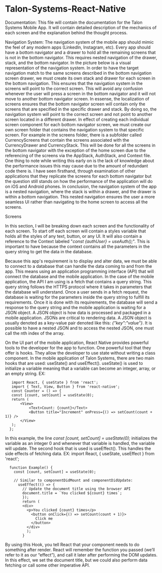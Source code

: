 # Talon-Systems-React-Native
Documentation: 
This file will contain the documentation for the Talon Systems Mobile App. It will contain detailed description of the mechanics of each screen and the explanation behind the thought process. 

Navigation System:
The navigation system of the mobile app should mimic the feel of any modern apps (LinkedIn, Instagram, etc). Every app should have a bottom navigator and a drawer to hold all the remaining screens that is not in the bottom navigator. This requires nested navigation of the drawer, stack, and the bottom navigator. In the picture below is a visual representation of the navigation system. In order to have the target navigation match to the same screens described in the bottom navigation screen drawer, we must create its own stack and drawer for each screen in the bottom navigation. This ensures that the navigation system in the screens will point to the correct screen. This will avoid any confusion whenever the user will press a screen in the bottom navigator and it will not move to another bottom navigator screen. In essense, the localization of screens ensures that the bottom navigator screen will contain only the screens that are specified in the specific drawer and stack. By doing so, the navigation system will point to the correct screen and not point to another screen located in a different drawer. In effect of creating each individual screen component for each bottom navigator screen, we must create our own screen folder that contains the navigation system to that specific screen. For example in the screens folder, there is a subfolder called CurrencyScreens that contain the screens associated with the CurrencyDrawer and CurrencyStack. This will be done for all the screens in the bottom navigator with the exception of the home screen due to the referencing of the screens via the AppStack, AuthStack, and Context file. One thing to note while writing this early on is the lack of knowledge about the performance issues this may cause due to the amount of redundant code there is. I have seen firsthand, through examination of other applications that they replicate the screens for each bottom navigator but the question still stands on how the performance of the application will do on iOS and Android phones. In conclusion, the navigation system of the app is a nested navigation, where the stack is within a drawer, and the drawer is within a bottom navigation. This nested navigation ensures the user a more seamless UI rather than navigating to the home screen to access all the screens. 

Screens

In this section, I will be breaking down each screen and the functionality of each screen. To start off each screen will contain a styles variable that holds all the styles of any text, button, or any UI. It will also contain a reference to the Context labeled "_const {authUser} = useAuth();_". This is important to have because the context contains all the parameters in the query string to get the data in the database. 

Because this app's requirement is to display and alter data, we must be able to connect to a database that can handle the data coming to and from the app. This means using an application programming interface (API) that will connect the database and the mobile application. In the case of the mobile application, the API I am using is a fetch that contains a query string. This query string follows the HTTPS protocol where it takes in parameters that the database will understand. Once a user sends in a fetch request, the database is waiting for the parameters inside the query string to fulfill its requirements. Once it is done with its requirements, the database will send a response to the query string and the mobile application is waiting for a JSON object. A JSON object is how data is processed and packaged in a mobile application. JSONs are critical to rendering data. A JSON object is usually denoted as a key-value pair denoted like this: _{"key":"value"}_. It is possible to have a nested JSON and to access the nested JSON, one must call the nth index of the array. 

On the UI part of the mobile application, React Native provides powerful tools to the developer for the app to function. One powerful tool that they offer is hooks. They allow the developer to use state without writing a class component. In the mobile application of Talon Systems, there are two main hooks that are used: useState() and useEffect(). useState() is used to initialize a variable meaning that a variable can become an integer, array, or an empty string. EX: 
   
       import React, { useState } from 'react';
       import { Text, View, Button } from 'react-native';
       const Counter = () => {
       const [count, setCount] = useState(0);
       return (
           <View>
               <Text>Count: {count}</Text>
               <Button title="Increment" onPress={() => setCount(count + 1)} />
           </View>
       );
      };
In this example, the line _const [count, setCount] = useState(0);_ initializes the variable as an integer 0 and whenever that variable is handled, the variable will update. 
The second hook that is used is useEffect(). This handles the side effects of fetching data. EX:
import React, { useState, useEffect } from 'react';

      function Example() {
        const [count, setCount] = useState(0);

        // Similar to componentDidMount and componentDidUpdate:
          useEffect(() => {
            // Update the document title using the browser API
            document.title = `You clicked ${count} times`;
            });
            return (
            <div>
              <p>You clicked {count} times</p>
                <button onClick={() => setCount(count + 1)}>
                  Click me
                </button>
              </div>
              );
            }
By using this Hook, you tell React that your component needs to do something after render. React will remember the function you passed (we’ll refer to it as our “effect”), and call it later after performing the DOM updates. In this effect, we set the document title, but we could also perform data fetching or call some other imperative API. 
